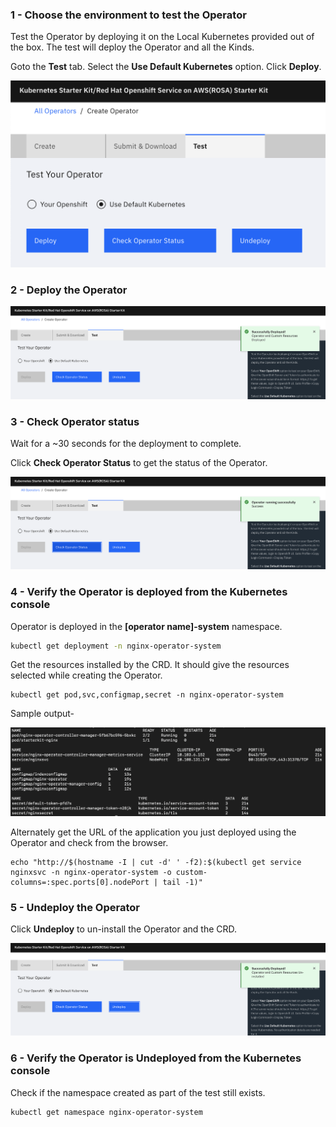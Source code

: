 ### 1 - Choose the environment to test the Operator

Test the Operator by deploying it on the Local Kubernetes provided out of the box. The test will deploy the Operator and all the Kinds.

Goto the **Test** tab. Select the **Use Default Kubernetes** option. Click **Deploy**.

![Deploy](../_images/Deploy.png)

### 2 - Deploy the Operator

![DeploySuccessful](../_images/DeploySuccessful.png)



### 3 - Check Operator status

Wait for a ~30 seconds for the deployment to complete.

Click **Check Operator Status** to get the status of the Operator.

![StatusSuccessful](../_images/StatusSuccessful.png)

### 4 - Verify the Operator is deployed from the Kubernetes console

Operator is deployed  in the **[operator name]-system** namespace. 

```bash
kubectl get deployment -n nginx-operator-system
```

Get the resources installed by the CRD. It should give the resources selected while creating the Operator. 

```
kubectl get pod,svc,configmap,secret -n nginx-operator-system
```

Sample output-

![resourcescreated](../_images/resourcescreated.png)

Alternately get the URL of the application you just deployed using the Operator and check from the browser.

```
echo "http://$(hostname -I | cut -d' ' -f2):$(kubectl get service nginxsvc -n nginx-operator-system -o custom-columns=:spec.ports[0].nodePort | tail -1)"
```

### 5 - Undeploy the Operator

Click **Undeploy** to un-install the Operator and the CRD.

![Undeployed](../_images/Undeployed.png)

### 6 - Verify the Operator is Undeployed from the Kubernetes console

Check if the namespace created as part of the test still exists.

```
kubectl get namespace nginx-operator-system
```


